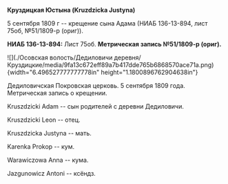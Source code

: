 **Круздицкая Юстына (Kruzdzicka Justyna)**

5 сентября 1809 г -- крещение сына Адама (НИАБ 136-13-894, лист 75об,
№51/1809-р (ориг)).

**НИАБ 136-13-894:** Лист 75об. **Метрическая запись №51/1809-р
(ориг).**

![](./Осовская волость/Дедиловичи деревня/Круздицкие/media/9fa13c672eff89a7b417dde765b6868570ace71a.png){width="6.496527777777778in"
height="1.1800896762904638in"}

Дедиловичская Покровская церковь. 5 сентября 1809 года. Метрическая
запись о крещении.

Kruszdzicki Adam -- сын родителей с деревни Дедиловичи.

Kruszdzicki Leon -- отец.

Kruszdzicka Justyna -- мать.

Karenka Prokop -- кум.

Warawiczowa Anna -- кума.

Jazgunowicz Antoni -- ксёндз.

